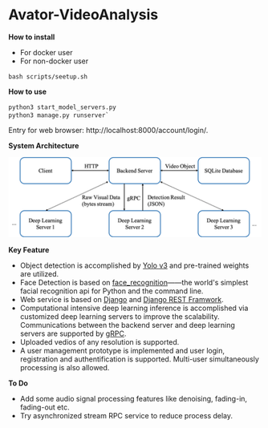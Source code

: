 # Avator-VideoAnalysis


**How to install**
+ For docker user
+ For non-docker user
```
bash scripts/seetup.sh
```

**How to use** 
```
python3 start_model_servers.py
python3 manage.py runserver`
```
Entry for web browser: http://localhost:8000/account/login/.


**System Architecture**

![](./static/System_Architecture.png)

**Key Feature**
+ Object detection is accomplished by [Yolo v3](https://github.com/eriklindernoren/PyTorch-YOLOv3) and pre-trained weights are utilized.
+ Face Detection is based on [face_recognition](https://github.com/ageitgey/face_recognition)——the world's simplest facial recognition api for Python and the command line. 
+ Web service is based on [Django](https://www.djangoproject.com/) and [Django REST Framwork](https://www.django-rest-framework.org/).
+ Computational intensive deep learning inference is accomplished via customized deep learning servers to improve the scalability. Communications between the backend server and deep learning servers are supported by [gRPC](https://grpc.io/).
+ Uploaded vedios of any resolution is supported. 
+ A user management prototype is implemented and user login, registration and authentification is supported. Multi-user simultaneously processing is also allowed.


**To Do**
+ Add some audio signal processing features like denoising, fading-in, fading-out etc.
+ Try asynchronized stream RPC service to reduce process delay.


